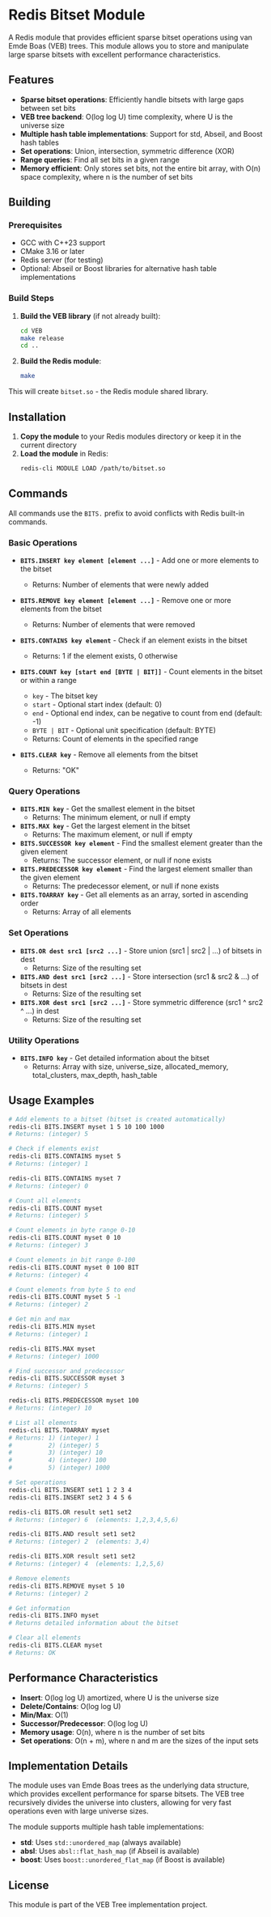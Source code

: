 # Redis Bitset Module

A Redis module that provides efficient sparse bitset operations using van Emde Boas (VEB) trees. This module allows you to store and manipulate large sparse bitsets with excellent performance characteristics.

## Features

- **Sparse bitset operations**: Efficiently handle bitsets with large gaps between set bits
- **VEB tree backend**: O(log log U) time complexity, where U is the universe size
- **Multiple hash table implementations**: Support for std, Abseil, and Boost hash tables
- **Set operations**: Union, intersection, symmetric difference (XOR)
- **Range queries**: Find all set bits in a given range
- **Memory efficient**: Only stores set bits, not the entire bit array, with O(n) space complexity, where n is the number of set bits

## Building

### Prerequisites

- GCC with C++23 support
- CMake 3.16 or later
- Redis server (for testing)
- Optional: Abseil or Boost libraries for alternative hash table implementations

### Build Steps

1. **Build the VEB library** (if not already built):
   ```bash
   cd VEB
   make release
   cd ..
   ```

2. **Build the Redis module**:
   ```bash
   make
   ```

This will create `bitset.so` - the Redis module shared library.

## Installation

1. **Copy the module** to your Redis modules directory or keep it in the current directory
2. **Load the module** in Redis:
   ```bash
   redis-cli MODULE LOAD /path/to/bitset.so
   ```

## Commands

All commands use the `BITS.` prefix to avoid conflicts with Redis built-in commands.

### Basic Operations

- **`BITS.INSERT key element [element ...]`** - Add one or more elements to the bitset
  - Returns: Number of elements that were newly added

- **`BITS.REMOVE key element [element ...]`** - Remove one or more elements from the bitset
  - Returns: Number of elements that were removed

- **`BITS.CONTAINS key element`** - Check if an element exists in the bitset
  - Returns: 1 if the element exists, 0 otherwise

- **`BITS.COUNT key [start end [BYTE | BIT]]`** - Count elements in the bitset or within a range
  - `key` - The bitset key
  - `start` - Optional start index (default: 0)
  - `end` - Optional end index, can be negative to count from end (default: -1)
  - `BYTE | BIT` - Optional unit specification (default: BYTE)
  - Returns: Count of elements in the specified range

- **`BITS.CLEAR key`** - Remove all elements from the bitset
  - Returns: "OK"

### Query Operations

- **`BITS.MIN key`** - Get the smallest element in the bitset
  - Returns: The minimum element, or null if empty
- **`BITS.MAX key`** - Get the largest element in the bitset
  - Returns: The maximum element, or null if empty
- **`BITS.SUCCESSOR key element`** - Find the smallest element greater than the given element
  - Returns: The successor element, or null if none exists
- **`BITS.PREDECESSOR key element`** - Find the largest element smaller than the given element
  - Returns: The predecessor element, or null if none exists
- **`BITS.TOARRAY key`** - Get all elements as an array, sorted in ascending order
  - Returns: Array of all elements

### Set Operations

- **`BITS.OR dest src1 [src2 ...]`** - Store union (src1 | src2 | ...) of bitsets in dest
  - Returns: Size of the resulting set
- **`BITS.AND dest src1 [src2 ...]`** - Store intersection (src1 & src2 & ...) of bitsets in dest
  - Returns: Size of the resulting set
- **`BITS.XOR dest src1 [src2 ...]`** - Store symmetric difference (src1 ^ src2 ^ ...) in dest
  - Returns: Size of the resulting set

### Utility Operations

- **`BITS.INFO key`** - Get detailed information about the bitset
  - Returns: Array with size, universe_size, allocated_memory, total_clusters, max_depth, hash_table

## Usage Examples

```bash
# Add elements to a bitset (bitset is created automatically)
redis-cli BITS.INSERT myset 1 5 10 100 1000
# Returns: (integer) 5

# Check if elements exist
redis-cli BITS.CONTAINS myset 5
# Returns: (integer) 1

redis-cli BITS.CONTAINS myset 7
# Returns: (integer) 0

# Count all elements
redis-cli BITS.COUNT myset
# Returns: (integer) 5

# Count elements in byte range 0-10
redis-cli BITS.COUNT myset 0 10
# Returns: (integer) 3

# Count elements in bit range 0-100
redis-cli BITS.COUNT myset 0 100 BIT
# Returns: (integer) 4

# Count elements from byte 5 to end
redis-cli BITS.COUNT myset 5 -1
# Returns: (integer) 2

# Get min and max
redis-cli BITS.MIN myset
# Returns: (integer) 1

redis-cli BITS.MAX myset
# Returns: (integer) 1000

# Find successor and predecessor
redis-cli BITS.SUCCESSOR myset 3
# Returns: (integer) 5

redis-cli BITS.PREDECESSOR myset 100
# Returns: (integer) 10

# List all elements
redis-cli BITS.TOARRAY myset
# Returns: 1) (integer) 1
#          2) (integer) 5
#          3) (integer) 10
#          4) (integer) 100
#          5) (integer) 1000

# Set operations
redis-cli BITS.INSERT set1 1 2 3 4
redis-cli BITS.INSERT set2 3 4 5 6

redis-cli BITS.OR result set1 set2
# Returns: (integer) 6  (elements: 1,2,3,4,5,6)

redis-cli BITS.AND result set1 set2
# Returns: (integer) 2  (elements: 3,4)

redis-cli BITS.XOR result set1 set2
# Returns: (integer) 4  (elements: 1,2,5,6)

# Remove elements
redis-cli BITS.REMOVE myset 5 10
# Returns: (integer) 2

# Get information
redis-cli BITS.INFO myset
# Returns detailed information about the bitset

# Clear all elements
redis-cli BITS.CLEAR myset
# Returns: OK
```



## Performance Characteristics

- **Insert**: O(log log U) amortized, where U is the universe size
- **Delete/Contains**: O(log log U)
- **Min/Max**: O(1)
- **Successor/Predecessor**: O(log log U)
- **Memory usage**: O(n), where n is the number of set bits
- **Set operations**: O(n + m), where n and m are the sizes of the input sets

## Implementation Details

The module uses van Emde Boas trees as the underlying data structure, which provides excellent performance for sparse bitsets. The VEB tree recursively divides the universe into clusters, allowing for very fast operations even with large universe sizes.

The module supports multiple hash table implementations:
- **std**: Uses `std::unordered_map` (always available)
- **absl**: Uses `absl::flat_hash_map` (if Abseil is available)
- **boost**: Uses `boost::unordered_flat_map` (if Boost is available)

## License

This module is part of the VEB Tree implementation project.
